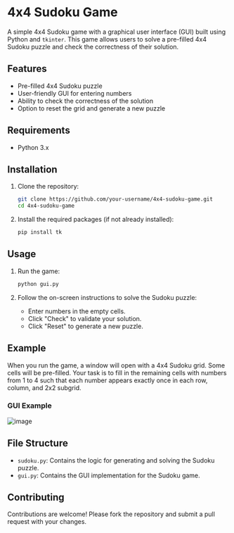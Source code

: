 # 4x4 Sudoku Game

A simple 4x4 Sudoku game with a graphical user interface (GUI) built using Python and `tkinter`. This game allows users to solve a pre-filled 4x4 Sudoku puzzle and check the correctness of their solution.

## Features

- Pre-filled 4x4 Sudoku puzzle
- User-friendly GUI for entering numbers
- Ability to check the correctness of the solution
- Option to reset the grid and generate a new puzzle

## Requirements

- Python 3.x

## Installation

1. Clone the repository:
    ```bash
    git clone https://github.com/your-username/4x4-sudoku-game.git
    cd 4x4-sudoku-game
    ```

2. Install the required packages (if not already installed):
    ```bash
    pip install tk
    ```

## Usage

1. Run the game:
    ```bash
    python gui.py
    ```

2. Follow the on-screen instructions to solve the Sudoku puzzle:
    - Enter numbers in the empty cells.
    - Click "Check" to validate your solution.
    - Click "Reset" to generate a new puzzle.

## Example

When you run the game, a window will open with a 4x4 Sudoku grid. Some cells will be pre-filled. Your task is to fill in the remaining cells with numbers from 1 to 4 such that each number appears exactly once in each row, column, and 2x2 subgrid.

### GUI Example

![image](https://github.com/AmirMohammadSaberi99/Sudoko/assets/64252685/df64bb0b-fc4a-41ae-af90-241dc6f3cab7)



## File Structure

- `sudoku.py`: Contains the logic for generating and solving the Sudoku puzzle.
- `gui.py`: Contains the GUI implementation for the Sudoku game.

## Contributing

Contributions are welcome! Please fork the repository and submit a pull request with your changes.


